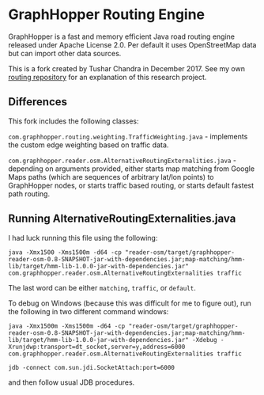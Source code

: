 # GraphHopper Routing Engine

GraphHopper is a fast and memory efficient Java road routing engine released under Apache License 2.0. Per default it uses OpenStreetMap data but can import other data sources.

This is a fork created by Tushar Chandra in December 2017. See my own [routing repository](https://github.com/tuchandra/routing) for an explanation of this research project.

## Differences

This fork includes the following classes:

`com.graphhopper.routing.weighting.TrafficWeighting.java` - implements the custom edge weighting based on traffic data.

`com.graphhopper.reader.osm.AlternativeRoutingExternalities.java` - depending on arguments provided, either starts map matching from Google Maps paths (which are sequences of arbitrary lat/lon points) to GraphHopper nodes, or starts traffic based routing, or starts default fastest path routing.

## Running AlternativeRoutingExternalities.java

I had luck running this file using the following:

```
java -Xmx1500 -Xms1500m -d64 -cp "reader-osm/target/graphhopper-reader-osm-0.8-SNAPSHOT-jar-with-dependencies.jar;map-matching/hmm-lib/target/hmm-lib-1.0.0-jar-with-dependencies.jar" com.graphhopper.reader.osm.AlternativeRoutingExternalities traffic
```

The last word can be either `matching`, `traffic`, or `default`.

To debug on Windows (because this was difficult for me to figure out), run the following in two different command windows:

```
java -Xmx1500m -Xms1500m -d64 -cp "reader-osm/target/graphhopper-reader-osm-0.8-SNAPSHOT-jar-with-dependencies.jar;map-matching/hmm-lib/target/hmm-lib-1.0.0-jar-with-dependencies.jar" -Xdebug -Xrunjdwp:transport=dt_socket,server=y,address=6000 com.graphhopper.reader.osm.AlternativeRoutingExternalities traffic

jdb -connect com.sun.jdi.SocketAttach:port=6000
```

and then follow usual JDB procedures.
